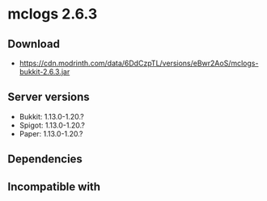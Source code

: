 # mclogs 2.6.3

## Download
- https://cdn.modrinth.com/data/6DdCzpTL/versions/eBwr2AoS/mclogs-bukkit-2.6.3.jar

## Server versions
- Bukkit: 1.13.0-1.20.?
- Spigot: 1.13.0-1.20.?
- Paper: 1.13.0-1.20.?

## Dependencies

## Incompatible with